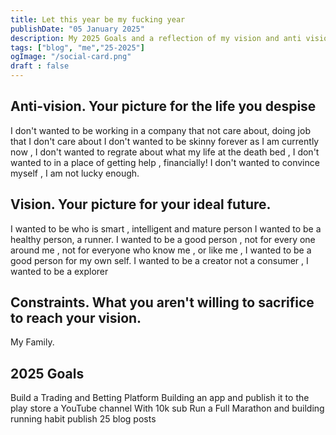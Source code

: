 ```yaml
---
title: Let this year be my fucking year
publishDate: "05 January 2025"
description: My 2025 Goals and a reflection of my vision and anti vision
tags: ["blog", "me","25-2025"]
ogImage: "/social-card.png"
draft : false
---
```


## Anti-vision. Your picture for the life you despise
   I don't wanted to be working in a company that not care about, doing job that I don't care about
   I don't wanted to be skinny forever as I am currently now ,
   I don't wanted to regrate about what my life at the death bed ,
   I don't wanted to in a place of getting help , financially!
   I don't wanted to convince myself , I am not lucky enough.

## Vision. Your picture for your ideal future.
   I wanted to be who is smart , intelligent and mature person
   I wanted to be a healthy person, a runner.
   I wanted to be a good person , not for every one around me , not for everyone who know me , or like me , I wanted to be a good person for my own self.
   I wanted to be a creator not a consumer , I wanted to be a explorer

## Constraints. What you aren't willing to sacrifice to reach your vision.
   My Family.


## 2025 Goals

   Build a Trading and Betting Platform
   Building an app and publish it to the play store
   a YouTube channel With 10k sub
   Run a Full Marathon and building running habit
   publish 25 blog posts
